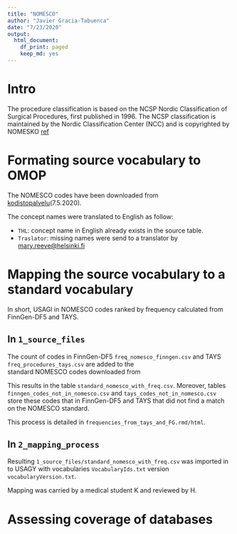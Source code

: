 ```yaml
---
title: "NOMESCO"
author: "Javier Gracia-Tabuenca"
date: "7/23/2020"
output: 
  html_document:
    df_print: paged
    keep_md: yes
---
```







# Intro
The procedure classification is based on the NCSP Nordic Classification of Surgical Procedures, first published in 1996. The NCSP classification is maintained by the Nordic Classification Center (NCC) and is copyrighted by NOMESKO [ref](
https://koodistopalvelu.kanta.fi/codeserver/pages/classification-view-page.xhtml?classificationKey=57&versionKey=119)



# Formating source vocabulary to OMOP
The NOMESCO codes have been downloaded from [kodistopalvelu](https://koodistopalvelu.kanta.fi/codeserver/pages/classification-view-page.xhtml?classificationKey=57&versionKey=119)(7.5.2020). 

The concept names were translated to English as follow: 

- `THL`: concept name in English already exists in the source table. 
- `Traslator`: missing names were send to a translator by <mary.reeve@helsinki.fi>

<div data-pagedtable="false">
  <script data-pagedtable-source type="application/json">
{"columns":[{"label":["name_en_source"],"name":[1],"type":["chr"],"align":["left"]},{"label":["n"],"name":[2],"type":["int"],"align":["right"]}],"data":[{"1":"THL","2":"9303"},{"1":"Translator","2":"1983"},{"1":"NA","2":"10"}],"options":{"columns":{"min":{},"max":[10]},"rows":{"min":[10],"max":[10]},"pages":{}}}
  </script>
</div>



# Mapping the source vocabulary to a standard vocabulary
In short, USAGI in NOMESCO codes ranked by frequency calculated from  FinnGen-DF5 and TAYS.

<div data-pagedtable="false">
  <script data-pagedtable-source type="application/json">
{"columns":[{"label":["code"],"name":[1],"type":["chr"],"align":["left"]},{"label":["name_fi"],"name":[2],"type":["chr"],"align":["left"]},{"label":["name_en"],"name":[3],"type":["chr"],"align":["left"]},{"label":["name_se"],"name":[4],"type":["chr"],"align":["left"]},{"label":["name_en_source"],"name":[5],"type":["chr"],"align":["left"]},{"label":["valid_start_date"],"name":[6],"type":["date"],"align":["right"]},{"label":["valid_end_date"],"name":[7],"type":["date"],"align":["right"]}],"data":[{"1":"A","2":"Hermosto","3":"Nervous system","4":"Nervsystemet","5":"THL","6":"1900-01-01","7":"2030-12-31"},{"1":"AA","2":"Kallo ja kallon sisäiset elimet","3":"Skull and intracranial structures","4":"Kranium och intrakraniala strukturer","5":"THL","6":"1900-01-01","7":"2030-12-31"},{"1":"AA_","2":"Pään diagnostinen radiologia","3":"Diagnostic radiology of head and brain","4":"Diagnostisk radiologi av huvudet","5":"THL","6":"1900-01-01","7":"2030-12-31"},{"1":"AA1AA","2":"Kallon röntgen","3":"Head X-ray examination","4":"Skalle, röntgen","5":"THL","6":"1999-01-01","7":"2030-12-31"},{"1":"AA1AD","2":"Pään tietokonetomografiatutkimus","3":"CT of head and brain","4":"Skalle och hjärna, DT","5":"THL","6":"1999-01-01","7":"2030-12-31"},{"1":"AA1AF","2":"Pään suppea magneettitutkimus keskikenttälaitteella","3":"Short MRI examination of brain with low intensity magnet","4":"Skalle och hjärna, begränsad MR (under 1,5T)","5":"THL","6":"1999-01-01","7":"2016-12-31"},{"1":"AA1AG","2":"Pään suppea magneettitutkimus","3":"Short MRI examination of brain with median intensity magnet","4":"Skalle och hjärna, begränsad MR","5":"THL","6":"1999-01-01","7":"2030-12-31"},{"1":"AA1AM","2":"Pään suppea 3 Teslan MT","3":"Short MRI examination of brain with 3 Tesla magnet","4":"Skalle och hjärna, begränsad MR (över 1,5T)","5":"THL","6":"2009-01-01","7":"2016-12-31"},{"1":"AA1BA","2":"Kallon laaja röntgen","3":"Extenxive X-ray examination of head","4":"Skalle, omfattande röntgen","5":"THL","6":"1999-01-01","7":"2030-12-31"},{"1":"AA1BD","2":"Pään laaja tietokonetomografiatutkimus","3":"Extensive CT of head and brain","4":"Skalle och hjärna, omfattande DT","5":"THL","6":"1999-01-01","7":"2030-12-31"},{"1":"AA1BF","2":"Pään magneettitutkimus keskikenttälaitteella","3":"Standard MRI examination of brain with median intensity magnet","4":"Skalle och hjärna, MR (under 1,5T)","5":"THL","6":"1999-01-01","7":"2016-12-31"},{"1":"AA1BG","2":"Pään magneettitutkimus","3":"Standard MRI examination of brain with high intensity magnet","4":"Skalle och hjärna, MR","5":"THL","6":"1999-01-01","7":"2030-12-31"},{"1":"AA1BM","2":"Pään 3 Teslan MT","3":"MRI examination of brain with 3 Tesla magnet","4":"Skalle och hjärna, MR (över 1,5T)","5":"THL","6":"2009-01-01","7":"2016-12-31"},{"1":"AA1CD","2":"Pään erittäin laaja tietokonetomografiatutkimus","3":"Very extensive CT of head and brain","4":"Skalle och hjärna, mycket omfattande DT","5":"THL","6":"1999-01-01","7":"2030-12-31"},{"1":"AA1CF","2":"Pään laaja magneettitutkimus keskikenttälaitteella","3":"Extensive MRI examination of brain with median intensity magnet","4":"Skalle och hjärna, omfattande MR (under 1,5T)","5":"THL","6":"1999-01-01","7":"2016-12-31"},{"1":"AA1CG","2":"Pään laaja magneettitutkimus","3":"Extensive MRI examination of brain with high intensity magnet","4":"Skalle och hjärna, omfattande MR","5":"THL","6":"1999-01-01","7":"2030-12-31"},{"1":"AA1CM","2":"Pään laaja 3 Teslan MT","3":"Extensive MRI examination of brain with 3 Tesla magnet","4":"Skalle och hjärna, omfattande MR (över 1,5T)","5":"THL","6":"2009-01-01","7":"2016-12-31"},{"1":"AA1DD","2":"Pään ja kaularangan tietokonetomografiatutkimus","3":"Head and neck CT","4":"Halsrygg och huvud, DT","5":"THL","6":"2009-01-01","7":"2030-12-31"},{"1":"AA1DF","2":"Pään erittäin laaja magneettitutkimus keskikenttälaitteella","3":"Very extensive MRI examination of brain with median intensity magnet","4":"Skalle och hjärna, mycket omfattande MR (under 1,5T)","5":"THL","6":"1999-01-01","7":"2016-12-31"},{"1":"AA1DG","2":"Pään erittäin laaja magneettitutkimus","3":"Very extensive MRI examination of brain with high intensity magnet","4":"Skalle och hjärna, mycket omfattande MR","5":"THL","6":"1999-01-01","7":"2030-12-31"},{"1":"AA1DM","2":"Pään erittäin laaja 3 Teslan MT","3":"Very extensive MRI examination of brain with 3 Tesla magnet","4":"Skalle och hjärna, mycket omfattande MR (över 1,5T)","5":"THL","6":"2009-01-01","7":"2016-12-31"},{"1":"AA1ED","2":"Pään ja kaulan trauma-tietokonetomografiatutkimus","3":"Trauma CT of head and neck","4":"Skalle och hals, DT för trauma","5":"Translator","6":"2010-01-01","7":"2030-12-31"},{"1":"AA1FD","2":"Pään ja kasvojen trauma-tietokonetomografiatutkimus","3":"Trauma CT of head and face","4":"Huvud och ansikte, trauma-DT","5":"Translator","6":"2018-12-01","7":"2030-12-31"},{"1":"AA1LA","2":"Pään alueen läpivalaisututkimus","3":"Fluoroscopy of head","4":"Huvudområdets genomlysning","5":"Translator","6":"2006-01-01","7":"2010-12-31"},{"1":"AA1XD","2":"Pään muu TT","3":"Other special CT of head and brain","4":"Hjärna, annan DT","5":"THL","6":"1999-01-01","7":"2003-11-04"},{"1":"AA2AA","2":"Kallonpohjan natiiviröntgen *","3":"Cranial basis X-ray examination","4":"Skallbas, röntgen *","5":"THL","6":"1999-01-01","7":"2010-12-31"},{"1":"AA3AA","2":"Kasvonluiden röntgen","3":"Facial bones X-ray examination","4":"Ansiktsskelett, röntgen","5":"THL","6":"1999-01-01","7":"2030-12-31"},{"1":"AA3AD","2":"Kasvojen tietokonetomografiatutkimus","3":"CT of face","4":"Ansikte, DT","5":"Translator","6":"2011-01-01","7":"2030-12-31"},{"1":"AA3AI","2":"Kasvon luiden kartiokeilatutkimus","3":"Cone beam CT of facial bones","4":"Ansiktets ben, cone-beam DT","5":"Translator","6":"2014-01-01","7":"2030-12-31"},{"1":"AA3BD","2":"Kasvojen laaja tietokonetomografiatutkimus","3":"Extensive CT of face","4":"Ansikte, omfattande DT","5":"Translator","6":"2011-01-01","7":"2030-12-31"},{"1":"AA3CD","2":"Kasvojen erittäin laaja tietokonetomografiatutkimus","3":"Very extensive CT of face","4":"Ansikte, mycket omfattande DT","5":"Translator","6":"2011-01-01","7":"2030-12-31"},{"1":"AA4AA","2":"Sellan natiiviröntgen *","3":"Sella turcica X-ray examination","4":"Sella turcica, röntgen *","5":"THL","6":"1999-01-01","7":"2013-12-31"},{"1":"AA4AD","2":"Sellan tietokonetomografiatutkimus","3":"CT of sella turcica","4":"Sella, DT","5":"THL","6":"1999-01-01","7":"2030-12-31"},{"1":"AA4AI","2":"Sellan kartiokeilatutkimus","3":"Cone beam CT of sella turcica","4":"Sella, cone-beam DT","5":"Translator","6":"2017-01-01","7":"2030-12-31"},{"1":"AA4BD","2":"Sellan laaja tietokonetomografiatutkimus","3":"Extensive CT of sella turcica","4":"Sella, omfattande DT","5":"THL","6":"1999-01-01","7":"2030-12-31"},{"1":"AA4BF","2":"Sellan magneettitutkimus keskikenttälaitteella","3":"MRI examination of sella turcica with median intensity magnet","4":"Sella, MR (under 1,5T)","5":"THL","6":"1999-01-01","7":"2016-12-31"},{"1":"AA4BG","2":"Sellan magneettitutkimus","3":"MRI examination of sella turcica with high intensity magnet","4":"Sella, MR","5":"THL","6":"1999-01-01","7":"2030-12-31"},{"1":"AA4BM","2":"Sellan 3 Teslan MT","3":"MRI examination of sella turcica with 3 Tesla magnet","4":"Sella, MR (över 1,5T)","5":"THL","6":"2009-01-01","7":"2016-12-31"},{"1":"AA4CD","2":"Sellan erittäin laaja tietokonetomografiatutkimus","3":"Very extensive CT of sella turcica","4":"Sella, mycket omfattande DT","5":"THL","6":"1999-01-01","7":"2030-12-31"},{"1":"AA4CF","2":"Sellan laaja magneettitutkimus keskikenttälaitteella","3":"Extensive MRI examination of sella turcica with median intensity magnet","4":"Sella, omfattande MR (under 1,5T)","5":"THL","6":"2003-01-01","7":"2016-12-31"},{"1":"AA4CG","2":"Sellan laaja magneettitutkimus","3":"Extensive MRI examination of sella turcica with high intensity magnet","4":"Sella, omfattande MR","5":"THL","6":"2003-01-01","7":"2030-12-31"},{"1":"AA4CM","2":"Sellan laaja 3 Teslan MT","3":"Extensive MRI examination of sella turcica with 3 Tesla magnet","4":"Sella, omfattande MR (över 1,5T)","5":"THL","6":"2009-01-01","7":"2016-12-31"},{"1":"AA4DF","2":"Sellan erittäin laaja magneettitutkimus keskikenttälaitteella","3":"Very extensive MRI examination of sella turcica with median intensity magnet","4":"Sella, mycket omfattande MR (under 1,5T)","5":"THL","6":"2003-01-01","7":"2016-12-31"},{"1":"AA4DG","2":"Sellan erittäin laaja magneettitutkimus","3":"Very extensive MRI examination of sella turcica with high intensity magnet","4":"Sella, mycket omfattande MR","5":"THL","6":"2003-01-01","7":"2030-12-31"},{"1":"AA4DM","2":"Sellan erittäin laaja 3 Teslan MT","3":"Very extensive MRI examination of sella turcica with 3 Tesla magnet","4":"Sella, mycket omfattande MR (över 1,5T)","5":"THL","6":"2009-01-01","7":"2016-12-31"},{"1":"AA4XD","2":"Sellan muu TT","3":"Other special CT of sella turcica","4":"DT av sella (övrig)","5":"THL","6":"1999-01-01","7":"2002-11-10"},{"1":"AA5AE","2":"Intrakraniaalitilan ultraäänitutkimus","3":"Brain ultrasound examination","4":"Inrakraniellt UL","5":"THL","6":"1999-01-01","7":"2030-12-31"},{"1":"AA5AK","2":"Aivojen spektroskopia","3":"Brain spectroscopy","4":"Spektroskopi av hjärnan","5":"THL","6":"1999-01-01","7":"2030-12-31"},{"1":"AA5AL","2":"Aivojen magneettikenttämittaus (magnetoenkefalografia, MEG)","3":"Magnetoencephalography (MEG)","4":"Magnetencefalografi MEG","5":"THL","6":"1999-01-01","7":"2016-12-31"},{"1":"AA5AN","2":"Aivojen gammakuvaus","3":"Brain isotope imaging","4":"Hjärna, isotopundersökning","5":"THL","6":"2009-01-01","7":"2030-12-31"},{"1":"AA5AP","2":"Aivojen PET","3":"Brain PET","4":"Hjärna, PET undersökning","5":"THL","6":"2009-01-01","7":"2018-11-30"},{"1":"AA5AR","2":"Aivojen PET-tietokonetomografiatutkimus","3":"PET-CT of brain","4":"Hjärna, PET-DT","5":"Translator","6":"2016-01-01","7":"2030-12-31"},{"1":"AA5AS","2":"Aivojen hapenkulutuksen suppea PET-magneettitutkimus","3":"Restricted PET-MRI of brain oxygen consumption","4":"Hjärnans syreförbrukning, begränsad PET-MRI","5":"Translator","6":"2014-01-01","7":"2030-12-31"},{"1":"AA5BD","2":"Aivoiskemian tietokonetomografiatutkimus","3":"CT of cerebral ischaemia","4":"Hjärnischemi, DT (med diagnostisk avbildning och perfusionsundersökning av blodkärl i huvud och hals)","5":"Translator","6":"2016-01-01","7":"2030-12-31"},{"1":"AA5BK","2":"Aivojen laaja spektroskopia","3":"Extensive brain spectroscopy","4":"Spektroskopi av hjärnan, omfattande","5":"THL","6":"2003-01-01","7":"2030-12-31"},{"1":"AA5CN","2":"Aivoperfuusion gammakuvaus","3":"Brain blood flow isotope examination","4":"Hjärncirkulation isotopundersökning","5":"THL","6":"2009-01-01","7":"2030-12-31"},{"1":"AA5CP","2":"Aivojen perfuusion PET","3":"Brain perfusion PET","4":"Hjärnperfusion PET","5":"THL","6":"2009-01-01","7":"2018-11-30"},{"1":"AA5CQ","2":"Aivoperfuusion SPET ja matala-annos-TT","3":"Brain perfusion SPECT with low dose CT","4":"Hjärnperfusion SPET med lågdos DT","5":"THL","6":"2009-01-01","7":"2030-12-31"},{"1":"AA5CR","2":"Aivojen perfuusion PET-tietokonetomografiatutkimus","3":"PET-CT of brain perfusion","4":"NA","5":"Translator","6":"2020-04-01","7":"2030-12-31"},{"1":"AA5CS","2":"Aivojen perfuusion PET-magneettitutkimus","3":"PET-MRI of brain perfusion","4":"Hjärnperfusion, PET-MRI","5":"Translator","6":"2014-01-01","7":"2030-12-31"},{"1":"AA5DP","2":"Aivojen hapenkulutuksen/aineenvaihdunnan PET","3":"Brain metabolism PET","4":"Hjärnmetabolism PET","5":"THL","6":"2009-01-01","7":"2018-11-30"},{"1":"AA5DR","2":"Aivojen hapenkulutuksen tai aineenvaihdunnan PET-tietokonetomografiatutkimus","3":"Brain metabolism PET with CT","4":"Hjärnmetabolism PET med DT","5":"THL","6":"2009-01-01","7":"2030-12-31"},{"1":"AA5DS","2":"Aivojen aineenvaihdunnan PET-magneettitutkimus","3":"PET-MRI of brain metabolism","4":"Hjärnmetabolism, PET-MRI","5":"Translator","6":"2014-01-01","7":"2030-12-31"},{"1":"AA5EN","2":"Aivoreseptoreiden tai kuljettajaproteiinien gammakuvaus","3":"Brain reseptor or transprot protein distribution isotope imaging","4":"Hjärnreseptor eller transportprotein isotopundersökning","5":"THL","6":"2009-01-01","7":"2030-12-31"},{"1":"AA5EP","2":"Aivojen reseptoreiden/transportterien PET","3":"Brain reseptor or transportprotein PET","4":"Hjärnreseptor eller transportprotein PET","5":"THL","6":"2009-01-01","7":"2018-11-30"},{"1":"AA5EQ","2":"Aivojen reseptoreiden tai kuljettajaproteiinien SPET ja matala-annos-TT","3":"Brain receptor and transport protein SPECT with low dose CT","4":"Hjärnans receptorer och transportproteiner, SPET med lågdos-DT","5":"THL","6":"2009-01-01","7":"2030-12-31"},{"1":"AA5ER","2":"Aivojen reseptoreiden/transportterien PET-tietokonetomografiatutkimus","3":"Brain receptor or transportprotein PET with TT","4":"Hjärnreceptor eller -transportprotein PET med TT","5":"THL","6":"2009-01-01","7":"2030-12-31"},{"1":"AA5FF","2":"Aivojen toiminnallinen magneettitutkimus keskikenttälaitteella","3":"Functional MRI examination of brain with median intensity magnet","4":"Hjärna, funktionell MR med mellanfältsmagnet","5":"THL","6":"2003-01-01","7":"2010-12-31"},{"1":"AA5FG","2":"Aivojen toiminnallinen magneettitutkimus","3":"Functional MRI examination of brain with high intensity magnet","4":"Hjärna, funktionell MR","5":"THL","6":"2000-01-01","7":"2030-12-31"},{"1":"AA5FK","2":"Aivojen toiminnallinen tutkimus (fMRI)","3":"Functional assessment (fMRI) of brain","4":"Hjärna, funktionel undersökning","5":"Translator","6":"2011-01-01","7":"2030-12-31"},{"1":"AA5FM","2":"Aivojen toiminnallinen 3 Teslan MT","3":"Functional MRI examination of brain with 3 Tesla magnet","4":"Hjärna, funktionell MR med 3 Tesla magnet","5":"THL","6":"2009-01-01","7":"2010-12-31"},{"1":"AA5FP","2":"Aivojen veritilavuuden PET","3":"Brain blood volume PET","4":"Hjärnans blodvolym PET","5":"THL","6":"2009-01-01","7":"2018-11-30"},{"1":"AA5GF","2":"Aivojen laaja toiminnallinen keskikenttä-MT","3":"Extensive functional MRI examination of brain with median intensity magnet","4":"Hjärna, omfattande funktionell MR med mellanfältsmagnet","5":"THL","6":"2003-01-01","7":"2010-12-31"},{"1":"AA5GG","2":"Aivojen laaja toiminnallinen vahvakenttä-MT","3":"Extensive functional MRI examination of brain withhigh intensity magnet","4":"Hjärna, omfattande funktionell MR med högfältsmagnet","5":"THL","6":"2003-01-01","7":"2010-12-31"},{"1":"AA5GM","2":"Aivojen laaja toiminnallinen 3 Teslan MT","3":"Extensive functional MRI examination of brain with 3 Tesla magnet","4":"Hjärna, omfattande funktionell MR med 3 Tesla magnet","5":"THL","6":"2009-01-01","7":"2010-12-31"},{"1":"AA5GP","2":"Aivojen gamma-PET-tutkimus","3":"Brain gamma PET","4":"Hjärna, gamma-PET undersökning","5":"THL","6":"2009-01-01","7":"2018-11-30"},{"1":"AA5GS","2":"Aivojen toiminnan PET-magneettitutkimus","3":"PET-MRI of brain function","4":"Hjärnans funktion, PET-MRI","5":"Translator","6":"2014-01-01","7":"2030-12-31"},{"1":"AA5HE","2":"Lapsen aivojen ultraäänitutkimus","3":"Brain ultrasound examination in a child","4":"Barnets hjärn-UL","5":"THL","6":"1999-01-01","7":"2030-12-31"},{"1":"AA5HF","2":"Aivojen erittäin laaja toiminnallinen magneettitutkimus keskikenttälaitteella","3":"Very extensive functional MRI examination of brain with median intensity magnet","4":"Hjärna, mycket omfattande funktionell MR med mellanfältsmagnet","5":"THL","6":"2003-01-01","7":"2010-12-31"},{"1":"AA5HG","2":"Aivojen erittäin laaja toiminnallinen magneettitutkimus vahvakenttälaitteella","3":"Very extensive functional MRI examination of brain with high intensity magnet","4":"Hjärna, mycket omfattande funktionell MR med högfältsmagnet","5":"THL","6":"2000-01-01","7":"2010-12-31"},{"1":"AA5HM","2":"Aivojen erittäin laaja toiminnallinen 3 Teslan MT","3":"Very extensive functional MRI examination of brain with 3 Tesla magnet","4":"Hjärna, mycket omfattande funktionell MR med 3 Tesla magnet","5":"THL","6":"2009-01-01","7":"2010-12-31"},{"1":"AA5JP","2":"Aivojen aineenvaihdunnan laaja PET","3":"Brain metabolism extensive PET","4":"Hjärnmetabolism omfattande PET","5":"THL","6":"2009-01-01","7":"2018-11-30"},{"1":"AA5JS","2":"Aivojen aineenvaihdunnan laaja PET-magneettitutkimus","3":"Extensive PET-MRI of brain metabolism","4":"Hjärnmetabolism, omfattande PET-MRI","5":"Translator","6":"2014-01-01","7":"2030-12-31"},{"1":"AA5KP","2":"Aivojen aineenvaihdunnan erittäin laaja PET","3":"Brain metabolism very extensive PET","4":"Hjärnmetabolism mycket omfattande PET","5":"THL","6":"2009-01-01","7":"2018-11-30"},{"1":"AA5KS","2":"Aivojen aineenvaihdunnan erittäin laaja PET-magneettitutkimus","3":"Very extensive PET-MRI of brain metabolism","4":"Hjärnmetabolism, mycket omfattande PET-MRI","5":"Translator","6":"2014-01-01","7":"2030-12-31"},{"1":"AA5LP","2":"Aivojen reseptoreiden/transportterien laaja PET","3":"Brain reseptor or transportprotein extensive PET","4":"Hjärnreseptor eller transportprotein omfattande PET","5":"THL","6":"2009-01-01","7":"2018-11-30"},{"1":"AA5LQ","2":"Aivojen reseptoreiden tai kuljettajaproteiinien monivaiheinen SPET ja matala-annos-TT","3":"Brain receptor and transport protein SPECT with low dose CT","4":"Hjärnans receptorer och transportproteiner, SPET med flera steg och lågdos-DT","5":"THL","6":"2009-01-01","7":"2030-12-31"},{"1":"AA5NK","2":"Keskushermoston valkoisen aineen traktrografia","3":"Tractography within white matter of central nervous system","4":"Traktrographi av centrala nervsystemets vita substans","5":"THL","6":"2009-01-01","7":"2030-12-31"},{"1":"AA5NS","2":"Aivojen hapenkulutuksen PET-magneettitutkimus","3":"PET-MRI of brain oxygen consumption","4":"Hjärnans syreförbrukning, PET-MRI","5":"Translator","6":"2014-01-01","7":"2030-12-31"},{"1":"AA5PD","2":"Aivojen perfuusio-TT","3":"CT examination of brain pefusion","4":"Hjärnperfusionsundersökning med DT","5":"THL","6":"2003-01-01","7":"2030-12-31"},{"1":"AA5PS","2":"Aivojen veritilavuuden PET-magneettitutkimus","3":"Brain SPECT","4":"Hjärnans blodvolym, PET-MRI","5":"THL","6":"2014-01-01","7":"2030-12-31"},{"1":"AA5SN","2":"Aivojen SPET","3":"SPECT of brain","4":"Hjärna, SPET","5":"Translator","6":"2009-01-01","7":"2030-12-31"},{"1":"AA5SP","2":"Aivojen reseptoreiden/transportterien erittäin laaja PET","3":"Brain reseptor or transport protein very extensive PET","4":"Hjärnreseptor eller transportprotein mycket omfattande PET","5":"THL","6":"2009-01-01","7":"2018-11-30"},{"1":"AA5TR","2":"Aivotuumoreiden PET-tietokonetomografiatutkimus","3":"PET-CT of brain tumours","4":"NA","5":"Translator","6":"2020-04-01","7":"2030-12-31"},{"1":"AA5XP","2":"Aivojen muu PET","3":"Brain other PET","4":"Hjärna, annan PET","5":"THL","6":"2009-01-01","7":"2018-11-30"},{"1":"AA6AA","2":"Kallon saumojen röntgen","3":"Cranial sutures X-ray examination","4":"Skallens suturer, röntgen","5":"THL","6":"1999-01-01","7":"2030-12-31"},{"1":"AA6AD","2":"Kallon luiden tietokonetomografiatutkimus","3":"Cranial bones CT examination","4":"Skallben, DT","5":"THL","6":"1999-01-01","7":"2030-12-31"},{"1":"AA6BD","2":"Kallon luiden laaja tietokonetomografiatutkimus","3":"Cranial bones extensive CT examination","4":"Skallben, omfattande DT","5":"THL","6":"2003-01-01","7":"2030-12-31"},{"1":"AA6CD","2":"Kallon luiden erittäin laaja tietokonetomografiatutkimus","3":"Cranial bones very extensive CT examination","4":"Skallben, mycket omfattande DT","5":"THL","6":"2003-01-01","7":"2030-12-31"},{"1":"AA6JD","2":"Kallon pyyhkäisykuvaus-TT","3":"Cranial bones CT scout view","4":"Skallben CT scout-scan","5":"THL","6":"2009-01-01","7":"2030-12-31"}],"options":{"columns":{"min":{},"max":[10]},"rows":{"min":[10],"max":[10]},"pages":{}}}
  </script>
</div>


## In `1_source_files`
The count of codes in FinnGen-DF5 `freq_nomesco_finngen.csv` and TAYS `freq_procedures_tays.csv` are added to the  
 standard NOMESCO codes downloaded from 

 This results in the table `standard_nomesco_with_freq.csv`. Moreover, tables  `finngen_codes_not_in_nomesco.csv` and `tays_codes_not_in_nomesco.csv` store these codes that in FinnGen-DF5 and TAYS that did not find a match on the NOMESCO standard.

 This process is detailed in `frequencies_from_tays_and_FG.rmd/html`.


## In `2_mapping_process`
Resulting `1_source_files/standard_nomesco_with_freq.csv` was imported in to USAGY with vocabularies `VocabularyIds.txt` version `vocabularyVersion.txt`.

Mapping was carried by a medical student K and reviewed by H.

# Assessing coverage of databases




